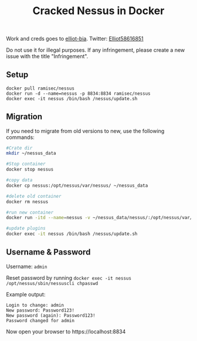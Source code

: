<div align="center">

# Cracked Nessus in Docker

</div>

<br>

Work and creds goes to [elliot-bia](https://github.com/elliot-bia/). Twitter: [Elliot58616851](https://twitter.com/Elliot58616851)

Do not use it for illegal purposes. If any infringement, please create a new issue with the title "Infringement".


## Setup
````
docker pull ramisec/nessus
docker run -d --name=nessus -p 8834:8834 ramisec/nessus
docker exec -it nessus /bin/bash /nessus/update.sh
````

## Migration

If you need to migrate from old versions to new, use the following commands:

```bash
#Crate dir
mkdir ~/nessus_data

#Stop container
docker stop nessus

#copy data
docker cp nessus:/opt/nessus/var/nessus/ ~/nessus_data

#delete old container
docker rm nessus

#run new container
docker run -itd --name=nessus -v ~/nessus_data/nessus/:/opt/nessus/var/nessus/ -p 8834:8834 ramisec/nessus

#update plugins
docker exec -it nessus /bin/bash /nessus/update.sh
```

## Username & Password

Username: `admin`

Reset password by running `docker exec -it nessus /opt/nessus/sbin/nessuscli chpasswd`

Example output:
```
Login to change: admin 
New password: Password123!
New password (again): Password123!
Password changed for admin
```

Now open your browser to https://localhost:8834
